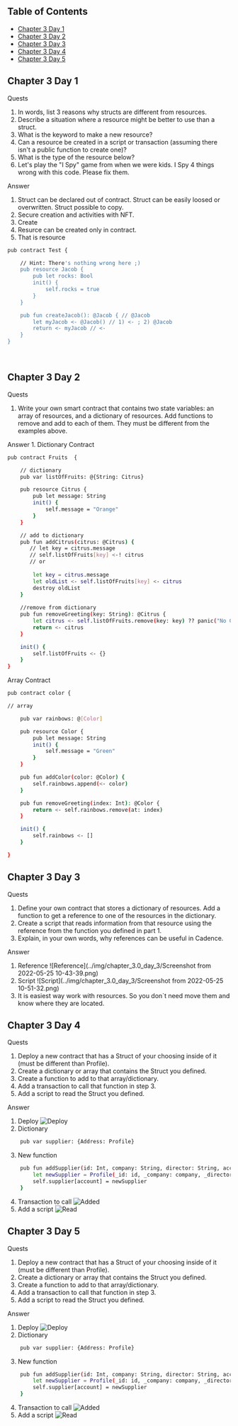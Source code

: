 ## Table of Contents
- [Chapter 3 Day 1](#Chapter-3-Day-1)
- [Chapter 3 Day 2](#Chapter-3-Day-2)
- [Chapter 3 Day 3](#Chapter-3-Day-3)
- [Chapter 3 Day 4](#Chapter-3-Day-4)
- [Chapter 3 Day 5](#Chapter-3-Day-5)

## Chapter 3 Day 1
Quests
1. In words, list 3 reasons why structs are different from resources.
2. Describe a situation where a resource might be better to use than a struct.
3. What is the keyword to make a new resource?
4. Can a resource be created in a script or transaction (assuming there isn't a public function to create one)?
5. What is the type of the resource below?
6. Let's play the "I Spy" game from when we were kids. I Spy 4 things wrong with this code. Please fix them.

Answer
1. Struct can be declared out of contract. Struct can be easily loosed or overwritten. Struct possible to copy. 
2. Secure creation and activities with NFT.
3. Create
4. Resurce can be created only in contract. 
5. That is resource
```bash
pub contract Test {

    // Hint: There's nothing wrong here ;)
    pub resource Jacob {
        pub let rocks: Bool
        init() {
            self.rocks = true
        }
    }

    pub fun createJacob(): @Jacob { // @Jacob
        let myJacob <- @Jacob() // 1) <- ; 2) @Jacob 
        return <- myJacob // <- 
    }
}

```
<br>



## Chapter 3 Day 2
Quests
1. Write your own smart contract that contains two state variables: an array of resources, and a dictionary of resources. Add functions to remove and add to each of them. They must be different from the examples above.


Answer
1. 
Dictionary Contract <br>

```bash
pub contract Fruits  {

    // dictionary 
    pub var listOfFruits: @{String: Citrus}

    pub resource Citrus {
        pub let message: String
        init() {
            self.message = "Orange"
        }
    }

    // add to dictionary
    pub fun addCitrus(citrus: @Citrus) {
       // let key = citrus.message
       // self.listOfFruits[key] <-! citrus
       // or 
        
        let key = citrus.message
        let oldList <- self.listOfFruits[key] <- citrus
        destroy oldList
    }
    
    //remove from dictionary 
    pub fun removeGreeting(key: String): @Citrus {
        let citrus <- self.listOfFruits.remove(key: key) ?? panic("No Citrus")
        return <- citrus
    }

    init() {
        self.listOfFruits <- {}
    }
}
```
Array Contract <br>
 
```bash
pub contract color {

// array 

    pub var rainbows: @[Color]

    pub resource Color {
        pub let message: String
        init() {
            self.message = "Green"
        }
    }

    pub fun addColor(color: @Color) {
        self.rainbows.append(<- color)
    }

    pub fun removeGreeting(index: Int): @Color {
        return <- self.rainbows.remove(at: index)
    }

    init() {
        self.rainbows <- []
    }

}
```

## Chapter 3 Day 3
Quests
1. Define your own contract that stores a dictionary of resources. Add a function to get a reference to one of the resources in the dictionary.
2. Create a script that reads information from that resource using the reference from the function you defined in part 1.
3. Explain, in your own words, why references can be useful in Cadence.

Answer
1. Reference
![Reference](../img/chapter_3.0_day_3/Screenshot from 2022-05-25 10-43-39.png)
2. Script
![Script](../img/chapter_3.0_day_3/Screenshot from 2022-05-25 10-51-32.png)
3. It is easiest way work with resources. So you don`t need move them and know where they are located.


## Chapter 3 Day 4
Quests
1. Deploy a new contract that has a Struct of your choosing inside of it (must be different than Profile).
2. Create a dictionary or array that contains the Struct you defined.
3. Create a function to add to that array/dictionary.
4. Add a transaction to call that function in step 3.
5. Add a script to read the Struct you defined.

Answer
1. Deploy
![Deploy](../img/chapter_2.0_day_4/deploy.png)
2. Dictionary
```bash
    pub var supplier: {Address: Profile}
```
3. New function

```bash
    pub fun addSupplier(id: Int, company: String, director: String, account: Address) {
        let newSupplier = Profile(_id: id, _company: company, _director: director, _account: account)
        self.supplier[account] = newSupplier
    }
```
4. Transaction to call
![Added](../img/chapter_2.0_day_4/added.png)
5. Add a script
![Read](../img/chapter_2.0_day_4/read.png)

## Chapter 3 Day 5
Quests
1. Deploy a new contract that has a Struct of your choosing inside of it (must be different than Profile).
2. Create a dictionary or array that contains the Struct you defined.
3. Create a function to add to that array/dictionary.
4. Add a transaction to call that function in step 3.
5. Add a script to read the Struct you defined.

Answer
1. Deploy
![Deploy](../img/chapter_2.0_day_4/deploy.png)
2. Dictionary
```bash
    pub var supplier: {Address: Profile}
```
3. New function

```bash
    pub fun addSupplier(id: Int, company: String, director: String, account: Address) {
        let newSupplier = Profile(_id: id, _company: company, _director: director, _account: account)
        self.supplier[account] = newSupplier
    }
```
4. Transaction to call
![Added](../img/chapter_2.0_day_4/added.png)
5. Add a script
![Read](../img/chapter_2.0_day_4/read.png)

